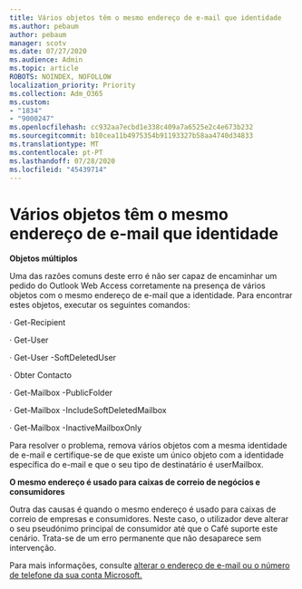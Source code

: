 ```yaml
---
title: Vários objetos têm o mesmo endereço de e-mail que identidade
ms.author: pebaum
author: pebaum
manager: scotv
ms.date: 07/27/2020
ms.audience: Admin
ms.topic: article
ROBOTS: NOINDEX, NOFOLLOW
localization_priority: Priority
ms.collection: Adm_O365
ms.custom:
- "1834"
- "9000247"
ms.openlocfilehash: cc932aa7ecbd1e338c409a7a6525e2c4e673b232
ms.sourcegitcommit: b10cea11b4975354b91193327b58aa4740d34833
ms.translationtype: MT
ms.contentlocale: pt-PT
ms.lasthandoff: 07/28/2020
ms.locfileid: "45439714"
---
```

# <a name="multiple-objects-have-the-same-email-address-as-identity"></a>Vários objetos têm o mesmo endereço de e-mail que identidade

**Objetos múltiplos**

Uma das razões comuns deste erro é não ser capaz de encaminhar um pedido do Outlook Web Access corretamente na presença de vários objetos com o mesmo endereço de e-mail que a identidade. Para encontrar estes objetos, executar os seguintes comandos:

· Get-Recipient<email address>

· Get-User<email address>

· Get-User <email address> -SoftDeletedUser

· Obter Contacto<email address>

· Get-Mailbox <email address> -PublicFolder

· Get-Mailbox <email address> -IncludeSoftDeletedMailbox

· Get-Mailbox <email address> -InactiveMailboxOnly

Para resolver o problema, remova vários objetos com a mesma identidade de e-mail e certifique-se de que existe um único objeto com a identidade específica do e-mail e que o seu tipo de destinatário é userMailbox.

**O mesmo endereço é usado para caixas de correio de negócios e consumidores**

Outra das causas é quando o mesmo endereço é usado para caixas de correio de empresas e consumidores. Neste caso, o utilizador deve alterar o seu pseudónimo principal de consumidor até que o Café suporte este cenário. Trata-se de um erro permanente que não desaparece sem intervenção.

Para mais informações, consulte [alterar o endereço de e-mail ou o número de telefone da sua conta Microsoft.](https://support.microsoft.com/help/11545/microsoft-account-rename-your-personal-account)